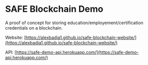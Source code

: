 # SAFE Blockchain Demo

A proof of concept for storing education/employement/certification credentials on a blockchain.

Website: [https://alexbadia1.github.io/safe-blockchain-website/](https://alexbadia1.github.io/safe-blockchain-website/)

API: [https://safe-demo-api.herokuapp.com/](https://safe-demo-api.herokuapp.com/)
